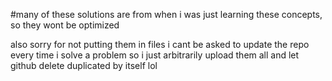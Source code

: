 #many of these solutions are from when i was just learning these concepts, so they wont be optimized

also sorry for not putting them in files i cant be asked to update the repo every time i solve a problem so i just arbitrarily upload them all and let github delete duplicated by itself lol
